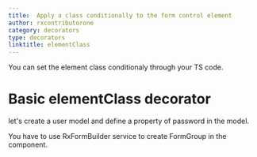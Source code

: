 ```yaml
---
title:  Apply a class conditionally to the form control element
author: rxcontributorone
category: decorators
type: decorators
linktitle: elementClass
---
```

<div class="title-bar"><p>You can set the element class conditionaly through your TS code.</p></div>


# Basic elementClass decorator  
let's create a user model and define a property of password in the model.
<div component="app-code" key="elementClass-add-model"></div> 

You have to use RxFormBuilder service to create FormGroup in the component.

<div component="app-code" key="elementClass-add-component"></div> 
<div component="app-code" key="elementClass-add-html"></div> 
<div component="app-example-runner" ref-component="app-elementClass-add"></div>